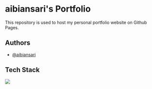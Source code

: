 
# aibiansari's Portfolio

This repository is used to host my personal portfolio website on Github Pages.

## Authors

- [@aibiansari](https://www.github.com/aibiansari)


## Tech Stack

<img src="https://skillicons.dev/icons?i=react,tailwind,html,css,vscode,git,typescript,github" />

